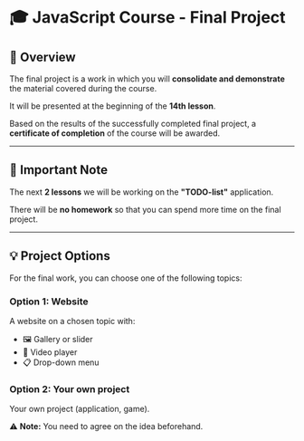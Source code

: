 # 🎓 JavaScript Course - Final Project

## 📌 Overview

The final project is a work in which you will **consolidate and demonstrate** the material covered during the course. 

It will be presented at the beginning of the **14th lesson**. 

Based on the results of the successfully completed final project, a **certificate of completion** of the course will be awarded.

---

## 📝 Important Note

The next **2 lessons** we will be working on the **"TODO-list"** application. 

There will be **no homework** so that you can spend more time on the final project.

---

## 💡 Project Options

For the final work, you can choose one of the following topics:

### Option 1: Website
A website on a chosen topic with:
- 🖼️ Gallery or slider
- 🎥 Video player
- 📋 Drop-down menu

### Option 2: Your own project
Your own project (application, game). 

⚠️ **Note:** You need to agree on the idea beforehand.
